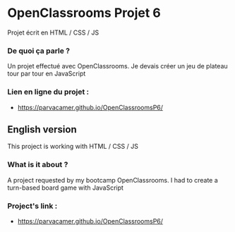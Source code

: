 # OpenClassrooms Projet 6

Projet écrit en HTML / CSS / JS

### De quoi ça parle ?
Un projet effectué avec OpenClassrooms. Je devais créer un jeu de plateau tour par tour en JavaScript

### Lien en ligne du projet :
- https://parvacamer.github.io/OpenClassroomsP6/

## English version

This project is working with HTML / CSS / JS

### What is it about ?
A project requested by my bootcamp OpenClassrooms. I had to create a turn-based board game with JavaScript

### Project's link :
- https://parvacamer.github.io/OpenClassroomsP6/
